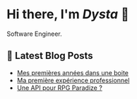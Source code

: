 # Hi there, I'm *Dysta* 👋

Software Engineer.

## 📝 Latest Blog Posts
<!-- BLOG-POST-LIST:START -->
- [Mes premières années dans une boite](https://dysta.github.io/posts/years-update/)
- [Ma première expérience professionnel](https://dysta.github.io/posts/premiere-exp-pro/)
- [Une API pour RPG Paradize ?](https://dysta.github.io/posts/api-rpg-paradize/)
<!-- BLOG-POST-LIST:END -->
